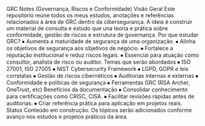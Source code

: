 GRC Notes (Governança, Riscos e Conformidade)
Visão Geral
Este repositório reúne todos os meus estudos, anotações e referências relacionados à área de GRC dentro da cibersegurança. A ideia é construir um material de consulta e estudo que una teoria e prática sobre conformidade, gestão de riscos e estrutura de governança.
Por que estudar GRC?
⦁	Aumenta a maturidade de segurança de uma organização.
⦁	Alinha os objetivos de segurança aos objetivos de negócio.
⦁	Fortalece a reputação institucional e reduz riscos legais.
⦁	Essencial para atuação como consultor, analista de risco ou auditor.
Temas que serão abordados
⦁	ISO 27001, ISO 27005
⦁	NIST Cybersecurity Framework
⦁	LGPD, GDPR e leis correlatas
⦁	Gestão de riscos cibernéticos
⦁	Auditorias internas e externas
⦁	Conformidade e políticas de segurança
⦁	Ferramentas GRC (RSA Archer, OneTrust, etc)
Benefícios da documentação
⦁	Consolidar conhecimento para certificações como CRISC, CISA.
⦁	Facilitar revisões rápidas antes de auditorias.
⦁	Criar referência prática para aplicação em projetos reais.
Status
Conteúdo em construção. Os tópicos serão adicionados conforme avanço nos estudos e projetos práticos da área.
